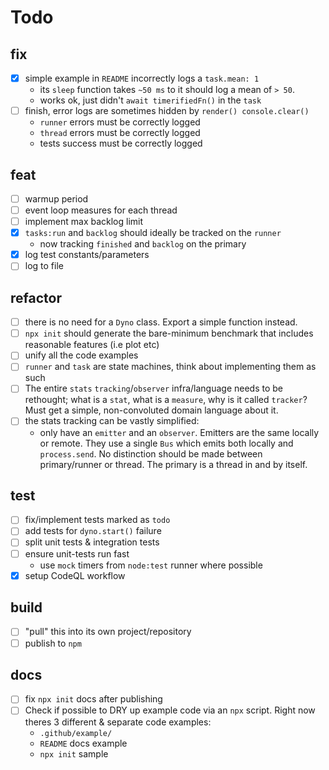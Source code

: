 # Todo

## fix

- [x] simple example in `README` incorrectly logs a `task.mean: 1`
  - its `sleep` function takes `~50 ms` to it should log a mean of `> 50`.
  - works ok, just didn't `await timerifiedFn()` in the `task`
- [ ] finish, error logs are sometimes hidden by `render() console.clear()`
  - `runner` errors must be correctly logged
  - `thread` errors must be correctly logged
  - tests success must be correctly logged

## feat 

- [ ] warmup period
- [ ] event loop measures for each thread
- [ ] implement max backlog limit
- [x] `tasks:run` and `backlog` should ideally be tracked on the `runner`
  - now tracking `finished` and `backlog` on the primary
- [x] log test constants/parameters
- [ ] log to file

## refactor 

- [ ] there is no need for a `Dyno` class. Export a simple function instead.
- [ ] `npx init` should generate the bare-minimum benchmark that includes 
      reasonable features (i.e plot etc)
- [ ] unify all the code examples
- [ ] `runner` and `task` are state machines, think about implementing them
      as such
- [ ] The entire `stats` `tracking`/`observer` infra/language needs to be 
      rethought; what is a `stat`, what is a `measure`, why is it called 
      `tracker`? 
      Must get a simple, non-convoluted domain language about it.
- [ ] the stats tracking can be vastly simplified:
    - only have an `emitter` and an `observer`. Emitters are the same locally 
      or remote. They use a single `Bus` which emits both locally and 
      `process.send`.
      No distinction should be made between primary/runner or thread. The primary
      is a thread in and by itself.

## test

- [ ] fix/implement tests marked as `todo`
- [ ] add tests for `dyno.start()` failure
- [ ] split unit tests & integration tests
- [ ] ensure unit-tests run fast
  - use `mock` timers from `node:test` runner where possible
- [x] setup CodeQL workflow

## build

- [ ] "pull" this into its own project/repository
- [ ] publish to `npm`

## docs

- [ ] fix `npx init` docs after publishing
- [ ] Check if possible to DRY up example code via an `npx` script. 
  Right now theres 3 different & separate code examples:
  - `.github/example/` 
  - `README` docs example 
  - `npx init` sample
